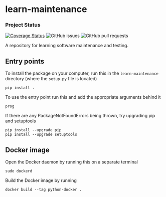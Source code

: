 # learn-maintenance

### Project Status
[![Coverage Status](https://coveralls.io/repos/github/CNERG/learn-maintenance/badge.svg?branch=main)](https://coveralls.io/github/CNERG/learn-maintenance?branch=main)
![GitHub issues](https://img.shields.io/github/issues/cnerg/learn-maintenance)
![GitHub pull requests](https://img.shields.io/github/issues-pr/cnerg/learn-maintenance)

A repository for learning software maintenance and testing.

## Entry points
To install the package on your computer, run this in the `learn-maintenance` directory (where the `setup.py` file is located) 
```
pip install .
```
To use the entry point run this and add the appropriate arguments behind it
```
prog
```
If there are any PackageNotFoundErrors being thrown, try upgrading pip and setuptools
```
pip install --upgrade pip
pip install --upgrade setuptools
```

## Docker image
Open the Docker daemon by running this on a separate terminal
```
sudo dockerd
```
Build the Docker image by running
```
docker build --tag python-docker .
```


